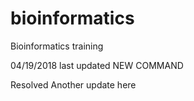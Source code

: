 # bioinformatics
Bioinformatics training

04/19/2018 last updated
NEW COMMAND

Resolved
Another update here
